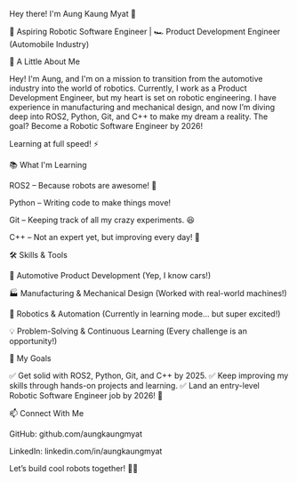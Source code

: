 Hey there! I'm Aung Kaung Myat 👋

🚀 Aspiring Robotic Software Engineer | 🏎 Product Development Engineer (Automobile Industry)

🚀 A Little About Me

Hey! I'm Aung, and I'm on a mission to transition from the automotive industry into the world of robotics. Currently, I work as a Product Development Engineer, but my heart is set on robotic engineering. I have experience in manufacturing and mechanical design, and now I’m diving deep into ROS2, Python, Git, and C++ to make my dream a reality. The goal? Become a Robotic Software Engineer by 2026!

Learning at full speed! ⚡

📚 What I'm Learning

 ROS2 – Because robots are awesome! 🤖

 Python – Writing code to make things move!

 Git – Keeping track of all my crazy experiments. 😆

 C++ – Not an expert yet, but improving every day! 💪

🛠️ Skills & Tools

🚗 Automotive Product Development (Yep, I know cars!)

🏭 Manufacturing & Mechanical Design (Worked with real-world machines!)

🤖 Robotics & Automation (Currently in learning mode... but super excited!)

💡 Problem-Solving & Continuous Learning (Every challenge is an opportunity!)

🎯 My Goals

✅ Get solid with ROS2, Python, Git, and C++ by 2025.
✅ Keep improving my skills through hands-on projects and learning.
✅ Land an entry-level Robotic Software Engineer job by 2026! 🎯

📫 Connect With Me

GitHub: github.com/aungkaungmyat

LinkedIn: linkedin.com/in/aungkaungmyat

Let’s build cool robots together! 🤖🔥
